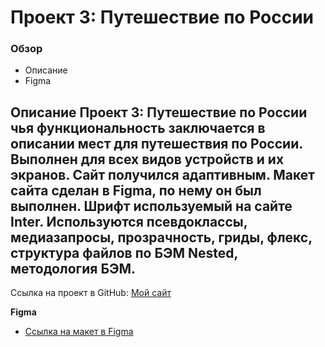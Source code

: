 # Проект 3: Путешествие по России

### Обзор
* Описание
* Figma

**Описание**
Проект 3: Путешествие по России чья функциональность заключается в описании мест для путешествия по России. Выполнен для всех видов устройств и их экранов. Сайт получился адаптивным. Макет сайта сделан в Figma, по нему он был выполнен. Шрифт используемый на сайте Inter. Используются псевдоклассы, медиазапросы, прозрачность, гриды, флекс, структура файлов по БЭМ Nested, методология БЭМ.
---
Ссылка на проект в GitHub: [Мой сайт](https://github.com/ramiltanker/russian-travel)

**Figma**

* [Ссылка на макет в Figma](https://www.figma.com/file/OyRWEjU6wBwRe1hapzQoLx/Sprint-3%3A-Russia-%2F-desktop-%2B-mobile?node-id=28503%3A0)

